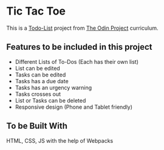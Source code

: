 # Tic Tac Toe
This is a [Todo-List](https://www.theodinproject.com/paths/full-stack-javascript/courses/javascript/lessons/todo-list) project from [The Odin Project](https://www.theodinproject.com) curriculum.

## Features to be included in this project
* Different Lists of To-Dos (Each has their own list)
* List can be edited
* Tasks can be edited
* Tasks has a due date
* Tasks has an urgency warning
* Tasks crosses out
* List or Tasks can be deleted
* Responsive design (Phone and Tablet friendly)

## To be Built With
HTML, CSS, JS with the help of Webpacks

<!-- ## Demo
> - [Check me out!](https://denzelgranadoz.github.io/tic-tac-toe/) -->